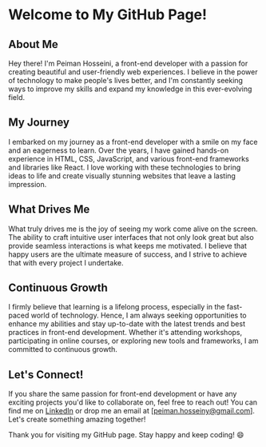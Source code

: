 # Welcome to My GitHub Page!

## About Me
Hey there! I'm Peiman Hosseini, a front-end developer with a passion for creating beautiful and user-friendly web experiences. I believe in the power of technology to make people's lives better, and I'm constantly seeking ways to improve my skills and expand my knowledge in this ever-evolving field.

## My Journey
I embarked on my journey as a front-end developer with a smile on my face and an eagerness to learn. Over the years, I have gained hands-on experience in HTML, CSS, JavaScript, and various front-end frameworks and libraries like React. I love working with these technologies to bring ideas to life and create visually stunning websites that leave a lasting impression.

## What Drives Me
What truly drives me is the joy of seeing my work come alive on the screen. The ability to craft intuitive user interfaces that not only look great but also provide seamless interactions is what keeps me motivated. I believe that happy users are the ultimate measure of success, and I strive to achieve that with every project I undertake.

## Continuous Growth
I firmly believe that learning is a lifelong process, especially in the fast-paced world of technology. Hence, I am always seeking opportunities to enhance my abilities and stay up-to-date with the latest trends and best practices in front-end development. Whether it's attending workshops, participating in online courses, or exploring new tools and frameworks, I am committed to continuous growth.

## Let's Connect!
If you share the same passion for front-end development or have any exciting projects you'd like to collaborate on, feel free to reach out! You can find me on [LinkedIn](https://www.linkedin.com/in/peiman-hosseini) or drop me an email at [peiman.hosseiny@gmail.com]. Let's create something amazing together!

Thank you for visiting my GitHub page. Stay happy and keep coding! 😄

<!--
**peimanhp/peimanhp** is a ✨ _special_ ✨ repository because its `README.md` (this file) appears on your GitHub profile.

Here are some ideas to get you started:

- 🔭 I’m currently working on ...
- 🌱 I’m currently learning ...
- 👯 I’m looking to collaborate on ...
- 🤔 I’m looking for help with ...
- 💬 Ask me about ...
- 📫 How to reach me: ...
- 😄 Pronouns: ...
- ⚡ Fun fact: ...
-->
